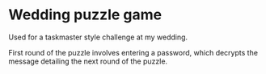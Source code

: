 # Wedding puzzle game

Used for a taskmaster style challenge at my wedding.

First round of the puzzle involves entering a password, which decrypts the message detailing the next round of the puzzle.
